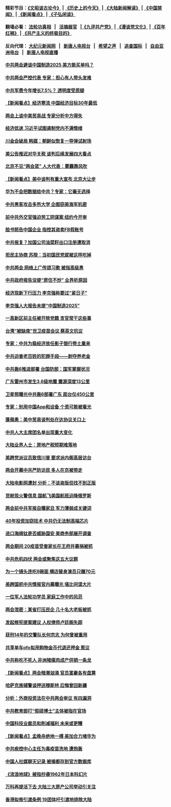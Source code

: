 #### 精彩节目：[《文昭谈古论今》](http://139.180.197.195/wenzhao) | [《历史上的今天》](http://139.180.197.195/today-in-history) | [《大陆新闻解读》](http://139.180.197.195/ntdtv-comedy) | [《中国禁闻》](http://139.180.197.195/ntdtv-news) | [《新闻看点》](http://139.180.197.195/news-insight) | [《子弘闲谈》](http://139.180.197.195/zihongxiantan/) 

 #### 翻墙必看： [法轮功真相](http://139.180.197.195:10000/videos/truth.html) &nbsp;&nbsp;|&nbsp;&nbsp; [活摘器官](http://139.180.197.195:10000/videos/res/Organs/) &nbsp;&nbsp;|[《九评共产党》](http://139.180.197.195:10000/videos/jiuping) | [《漫谈党文化》](http://139.180.197.195:10000/videos/mtdwh) | [《百年红祸》](http://139.180.197.195:10000/videos/bnhh) | [《共产主义的终极目的》](http://139.180.197.195:10000/videos/res/zjmd) 

 #### 反向代理： [大纪元新闻网](http://139.180.197.195:10080/) &nbsp;&nbsp;|&nbsp;&nbsp; [新唐人电视台](http://139.180.197.195:8000/) &nbsp;&nbsp;|&nbsp;&nbsp; [希望之声](http://139.180.197.195:8200/) &nbsp;&nbsp;|&nbsp;&nbsp; [追查国际](http://139.180.197.195:10010/) &nbsp;&nbsp;|&nbsp;&nbsp; [自由亚洲电台](http://139.180.197.195:9800/) &nbsp;&nbsp;|&nbsp;&nbsp; [新唐人电视直播](http://139.180.197.195/) 

#### [中共两会避谈中国制造2025 美方能买单吗？](../pages/nsc413/n11091385.md?t=03052136) 

#### [中共两会严控代表 专家：担心有人带头发难](../pages/nsc413/n11091416.md?t=03052136) 

#### [中共军费今年增长7.5%？ 透明度受质疑](../pages/nsc413/n11091312.md?t=03052136) 

#### [【新闻看点】经济寒流 中国经济目标30年最低](../pages/nsc413/n11091369.md?t=03052136) 

#### [两会上谈中美贸易战 专家分析中方得失](../pages/nsc413/n11091344.md?t=03052136) 

#### [经济低迷 习近平试图遏制党内不满情绪](../pages/nsc413/n11091350.md?t=03052136) 

#### [川金会破局 韩媒：朝鲜似恢复一导弹试射场](../pages/nsc413/n11091351.md?t=03052136) 

#### [美公告推迟对华关税 谈判后续发展四大看点](../pages/nsc413/n11091311.md?t=03052136) 

#### [北京不见“两会蓝” 人大代表：雾霾靠风吹](../pages/nsc413/n11091174.md?t=03052136) 

#### [【新闻看点】美中谈判有重大宣布 北京大让步](../pages/nsc413/n11091194.md?t=03052136) 

#### [华为不会把数据给中共？专家：它毫无选择](../pages/nsc413/n11091261.md?t=03052136) 

#### [中共黑客攻击多所大学 企图窃美海军机密](../pages/nsc413/n11091170.md?t=03052136) 

#### [前中共外交官强迫劳工阴谋案 纽约今开审](../pages/nsc413/n11090001.md?t=03052136) 

#### [脸书怒告中国企业 指控其盗卖FB假账号](../pages/nsc413/n11090947.md?t=03052136) 

#### [中共报复？加国公司油菜籽出口注册遭取消](../pages/nsc413/n11091124.md?t=03052136) 

#### [拒民主协商 苏揆：当初国民党就被这样吃掉](../pages/nsc413/n11090780.md?t=03052136) 


#### [中共两会 网络上广传颂习歌 被指高级黑](../pages/nsc413/n11090775.md?t=03052136) 

#### [中共政府报告没提“房住不炒” 业界析原因](../pages/nsc413/n11090523.md?t=03052136) 

#### [经济现新下行压力 李克强称要过“紧日子”](../pages/nsc413/n11090551.md?t=03052136) 

#### [李克强人大报告未提“中国制造2025”](../pages/nsc413/n11090526.md?t=03052136) 

#### [一高新区前主任被开除党籍 贪官常干这些事](../pages/nsc413/n11090508.md?t=03052136) 

#### [台湾“被缺席”世卫疫苗会议 蔡英文抗议](../pages/nsc413/n11090548.md?t=03052136) 

#### [专家：中共为稳经济放任影子银行卷土重来](../pages/nsc413/n11089868.md?t=03052136) 

#### [中共迫害老百姓的犯罪手段——剥夺养老金](../pages/nsc413/n11084485.md?t=03052136) 

#### [中共轰6推进部署 台国防部：国军掌握状况](../pages/nsc413/n11090378.md?t=03052136) 

#### [广东雷州市发生3.6级地震 震源深度13公里](../pages/nsc413/n11090259.md?t=03052136) 

#### [卫星照曝光中共轰6部署广东 距台仅450公里](../pages/nsc413/n11090272.md?t=03052136) 

#### [专家：别用中国App和设备 个资可能被看光](../pages/nsc413/n11089917.md?t=03052136) 

#### [蓬佩奥：美中贸易谈判处在达协议关口上](../pages/nsc413/n11089620.md?t=03052136) 

#### [中共人大主席团名单出现重大变化](../pages/nsc413/n11089904.md?t=03052136) 

#### [大陆业界人士：房地产税短期难落地](../pages/nsc413/n11089532.md?t=03052136) 

#### [美跨党派议员致信川普 要求派内阁高层访台](../pages/nsc413/n11089846.md?t=03052136) 

#### [两会开幕中共严防访民  多人在京被带走](../pages/nsc413/n11089626.md?t=03052136) 

#### [大陆电影网遭封 分析：不该盗版但找不到正版](../pages/nsc413/n11089383.md?t=03052136) 

#### [货舱现火警信息 国航飞美国航班迫降俄罗斯](../pages/nsc413/n11087616.md?t=03052136) 

#### [两会前中共军报自曝家丑 军力薄弱成关键词](../pages/nsc413/n11088887.md?t=03052136) 

#### [40年投资加窃技术 中共仍无法制高端芯片](../pages/nsc413/n11089086.md?t=03052136) 

#### [进口海绵钛是否威胁国安 美商务部展开调查](../pages/nsc413/n11089546.md?t=03052136) 

#### [两会期间 20疫苗受害家长在王府井募捐被抓](../pages/nsc413/n11088828.md?t=03052136) 

#### [中共危机四伏 两会或聚焦这五大议题](../pages/nsc413/n11089515.md?t=03052136) 

#### [为一个镜头连吃9碗面 横店替身演员只赚70元](../pages/nsc413/n11089230.md?t=03052136) 

#### [美跨国抓中共情报官内幕曝光 堪比间谍大片](../pages/nsc413/n11089282.md?t=03052136) 

#### [一位军人法轮功学员 家庭工作中的风范](../pages/nsc413/n11089256.md?t=03052136) 

#### [两会泄密：某省打压民企 几十名大老板被抓](../pages/nsc413/n11089392.md?t=03052136) 

#### [发起修宪提案建议 人权律师卢廷阁失踪](../pages/nsc413/n11089386.md?t=03052136) 

#### [获刑14年的交警队长何宗志 为何曾被重用](../pages/nsc413/n11089007.md?t=03052136) 

#### [共享单车ofo拟用购物金币代退还押金 惹议](../pages/nsc413/n11089229.md?t=03052136) 

#### [中共称吃不死人 非洲猪瘟肉成产供销一条龙](../pages/nsc413/n11088896.md?t=03052136) 

#### [【新闻看点】两会暗潮汹涌 官员富豪各有盘算](../pages/nsc413/n11088998.md?t=03052136) 

#### [哈萨克族辅警谈押送穆斯林 后悔曾回新疆](../pages/nsc413/n11089259.md?t=03052136) 

#### [分析：外商投资法在中共两会审议 有四漏洞](../pages/nsc413/n11089055.md?t=03052136) 

#### [中共教育部打“假硕博士”主体被指在官场](../pages/nsc413/n11089089.md?t=03052136) 

#### [中国科技业裁员和削减福利 未来或更糟](../pages/nsc413/n11089091.md?t=03052136) 

#### [【新闻看点】孟晚舟绝地一搏 美加合力堵华为](../pages/nsc413/n11088953.md?t=03052136) 

#### [中共疾控中心主任为毒疫苗洗地 遭炮轰](../pages/nsc413/n11089006.md?t=03052136) 

#### [中国人社媒聊天记录 被揭都存到官方数据库](../pages/nsc413/n11089074.md?t=03052136) 

#### [《流浪地球》被指抄袭1962年日本科幻片](../pages/nsc413/n11088838.md?t=03052136) 

#### [万科再提活下去 大陆三大房产公司举动引关注](../pages/nsc413/n11088765.md?t=03052136) 

#### [香港拟修引渡条例 19团体吁引渡地排除大陆](../pages/nsc413/n11088426.md?t=03052136) 

